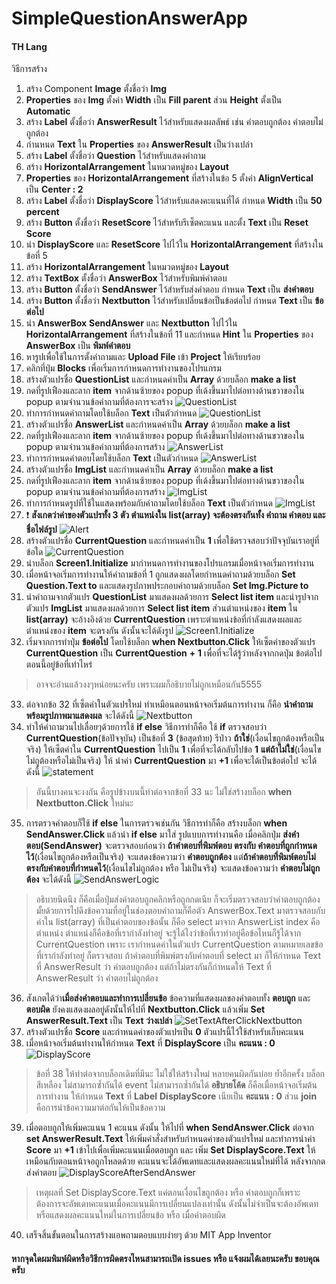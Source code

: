 # SimpleQuestionAnswerApp

#### TH Lang

วิธีการสร้าง
1. สร้าง Component  **Image** ตั้งชื่อว่า **Img**
2. **Properties** ของ **Img** ตั้งค่า **Width** เป็น **Fill parent** ส่วน **Height** ตั้งเป็น **Automatic**
3. สร้าง **Label** ตั้งชื่อว่า **AnswerResult** ไว้สำหรับแสดงผลลัพธ์ เช่น คำตอบถูกต้อง คำตอบไม่ถูกต้อง 
4. กำนหนด **Text** ใน **Properties** ของ **AnswerResult** เป็นว่างเปล่า
5. สร้าง **Label** ตั้งชื่อว่า **Question** ไว้สำหรับแสดงคำถาม
6. สร้าง **HorizontalArrangement** ในหมวดหมู่ของ **Layout**
7. **Properties** ของ **HorizontalArrangement** ที่สร้างในข้อ 5 ตั้งค่า **AlignVertical** เป็น **Center : 2**
8. สร้าง **Label** ตั้งชื่อว่า **DisplayScore** ไว้สำหรับแสดงคะแนนที่ได้ กำหนด **Width** เป็น **50 percent**
9. สร้าง **Button** ตั้งชื่อว่า **ResetScore** ไว้สำหรับรีเซ็ตคะแนน และตั้ง **Text** เป็น **Reset Score**
10. นำ **DisplayScore** และ **ResetScore** ไปไว้ใน **HorizontalArrangement** ที่สร้างในข้อที่ 5
11. สร้าง **HorizontalArrangement** ในหมวดหมู่ของ **Layout**
12. สร้าง **TextBox** ตั้งชื่อว่า **AnswerBox** ไว้สำหรับพิมพ์คำตอบ
13. สร้าง **Button** ตั้งชื่อว่า **SendAnswer** ไว้สำหรับส่งคำตอบ กำหนด **Text** เป็น **ส่งคำตอบ**
14. สร้าง **Button** ตั้งชื่อว่า **Nextbutton** ไว้สำหรับเปลี่ยนข้อเป็นข้อต่อไป กำหนด **Text** เป็น **ข้อต่อไป**
15. นำ **AnswerBox** **SendAnswer** และ **Nextbutton** ไปไว้ใน **HorizontalArrangement** ที่สร้างในข้อที่ 11 และกำหนด **Hint** ใน **Properties** ของ **AnswerBox** เป็น **พิมพ์คำตอบ**
16. หารูปเพื่อใช้ในการตั้งคำถามและ **Upload File** เข้า **Project** ให้เรียบร้อย
17. คลิกที่ปุ่ม **Blocks** เพื่อเริ่มการกำหนดการทำงานของโปรแกรม
18. สร้างตัวแปรชื่อ **QuestionList** และกำหนดค่าเป็น **Array** ด้วยบล็อก **make a list**
19. กดที่รูปเฟืองและลาก **item** จากด้านซ้ายของ popup ที่เด้งขึ้นมาไปต่อทางด้านขวาของใน popup ตามจำนวนข้อคำถามที่ต้องการจะสร้าง
![QuestionList](https://www.img.in.th/images/16bc02d75a73b8dcc722658f2e5a1edd.png "QuestionList")
20. ทำการกำหนดคำถามโดยใช้บล็อก **Text** เป็นตัวกำหนด
![QuestionList](https://www.img.in.th/images/5041f683fc6931ff648d6586732e4bce.png "QuestionList")
21. สร้างตัวแปรชื่อ **AnswerList** และกำหนดค่าเป็น **Array** ด้วยบล็อก **make a list**
22. กดที่รูปเฟืองและลาก **item** จากด้านซ้ายของ popup ที่เด้งขึ้นมาไปต่อทางด้านขวาของใน popup ตามจำนวนข้อคำถามที่ต้องการสร้าง
![AnswerList](https://www.img.in.th/images/649ab5336fd9424cd5113a766f79b90c.png "AnswerList")
23. ทำการกำหนดคำตอบโดยใช้บล็อก **Text** เป็นตัวกำหนด
![AnswerList](https://www.img.in.th/images/0ff5e1c2b5f956c87d8ec704f6926294.png "AnswerList")
24. สร้างตัวแปรชื่อ **ImgList** และกำหนดค่าเป็น **Array** ด้วยบล็อก **make a list**
25. กดที่รูปเฟืองและลาก **item** จากด้านซ้ายของ popup ที่เด้งขึ้นมาไปต่อทางด้านขวาของใน popup ตามจำนวนข้อคำถามที่ต้องการสร้าง
![ImgList](https://www.img.in.th/images/c67f31072d095d1917f70e0e80ae7793.png "ImgList")
26. ทำการกำหนดรูปที่ใช้ในแสดงพร้อมกับคำถามโดยใช้บล็อก **Text** เป็นตัวกำหนด
![ImgList](https://www.img.in.th/images/3bc6f8f72cebad5cac0bdf86a26fcbb1.png "ImgList")
27. ❗ **สังเกตว่าค่าของตัวแปรทั้ง 3 ตัว ตำแหน่งใน list(array) จะต้องตรงกันทั้ง คำถาม คำตอบ และ ชื่อไฟล์รูป**
![Alert](https://www.img.in.th/images/34339cb560951bae77c5dbad88a9124b.png "Alert")
28. สร้างตัวแปรชื่อ **CurrentQuestion** และกำหนดค่าเป็น **1** เพื่อใช้ตรวจสอบว่าปัจจุบันเราอยู่ที่ข้อใด
![CurrentQuestion](https://www.img.in.th/images/92423adb880b1794bfdc9cdcfcd90b23.png "CurrentQuestion")
29. นำบล็อก **Screen1.Initialize** มากำหนดการทำงานของโปรแกรมเมื่อหน้าจอเริ่มการทำงาน
30. เมื่อหน้าจอเริ่มการทำงานให้คำถามข้อที่ 1 ถูกแสดงผลโดยกำหนดคำถามด้วยบล็อก **Set Question.Text to** และแสดงรูปภาพประกอบคำถามด้วยบล็อก **Set Img.Picture to**
31. นำคำถามจากตัวแปร **QuestionList** มาแสดงผลด้วยการ **Select list item** และนำรูปจากตัวแปร **ImgList** มาแสดงผลด้วยการ **Select list item** ส่วนตำแหน่งของ **item** ใน **list(array)** จะอ้างอิงด้วย **CurrentQuestion** เพราะตำแหน่งข้อที่กำลังแสดงผลและตำแหน่งของ **item** จะตรงกัน ดังนั้นจะได้ดังรูป
![Screen1.Initialize](https://www.img.in.th/images/76b218f91e7596ec06902df3108d6281.png "Screen1.Initialize")
32. เริ่มจากการทำปุ่ม **ข้อต่อไป** โดยใช้บล็อก **when Nextbutton.Click** ให้เซ็ตค่าของตัวแปร **CurrentQuestion** เป็น **CurrentQuestion** **+** **1** เพื่อที่จะได้รู้ว่าหลังจากกดปุ่ม ข้อต่อไป ตอนนี้อยู่ข้อที่เท่าไหร่
> อาจจะอ่านแล้วงงๆหน่อยนะครับ เพราะผมก็อธิบายไม่ถูกเหมือนกัน5555
33. ต่อจากข้อ 32 ที่เซ็ตค่าในตัวแปรใหม่ ทำเหมือนตอนหน้าจอเริ่มต้นการทำงาน ก็คือ **นำคำถามพร้อมรูปภาพมาแสดงผล** จะได้ดังนี้
![Nextbutton](https://www.img.in.th/images/37759645f37ca991dc5719416129f0a1.png "Nextbutton")
34. ทำให้คำถามวนไปเลื่อยๆด้วยการใช้ **if else** วิธีการทำก็คือ ใช้ **if** ตรวจสอบว่า **CurrentQuestion**(ข้อปัจจุบัน) เป็นข้อที่ **3** (ข้อสุดท้าย) รึป่าว **ถ้าใช่**(เงื่อนไขถูกต้องหรือเป็นจริง) ให้เซ็ตค่าใน **CurrentQuestion** ไปเป็น **1** เพื่อที่จะได้กลับไปข้อ **1** **แต่ถ้าไม่ใช่**(เงื่อนไขไม่ถูต้องหรือไม่เป็นจริง) ให้ นำค่า **CurrentQuestion** มา **+1** เพื่อจะได้เป็นข้อต่อไป จะได้ดังนี้
![statement](https://www.img.in.th/images/92908d0b9a12a94fb1960443a44ef761.png "statement")
> อันนี้บางคนจะงงกัน คือรูปข้างบนนี้ทำต่อจากข้อที่ 33 นะ ไม่ใช่สร้างบล็อก **when Nextbutton.Click** ใหม่นะ
35. การตรวจคำตอบก็ใช้ **if else** ในการตรวจเช่นกัน วิธีการทำก็คือ สร้างบล็อก **when SendAnswer.Click** แล้วนำ **if else** มาใส่ รูปแบบการทำงานคือ เมื่อคลิกปุ่ม **ส่งคำตอบ(SendAnswer)** จะตรวจสอบก่อนว่า **ถ้าคำตอบที่พิมพ์ตอบ ตรงกับ คำตอบที่ถูกกำหนดไว้**(เงื่อนไขถูกต้องหรือเป็นจริง) จะแสดงข้อความว่า **คำตอบถูกต้อง** แต่**ถ้าคำตอบที่พิมพ์ตอบไม่ตรงกับคำตอบที่กำหนดไว้**(เงื่อนไขไม่ถูกต้อง หรือ ไม่เป็นจริง) จะแสดงข้อความว่า **คำตอบไม่ถูกต้อง** จะได้ดังนี้
![SendAnswerLogic](https://www.img.in.th/images/f6c4386840a3e03eb80a07b805d5cf82.png "SendAnswerLogic")
> อธิบายนิดนึง ก็คือเมื่อปุ่มส่งคำตอบถูกคลิกหรือถูกกดเนีย ก็จะเริ่มตรวจสอบว่าคำตอบถูกต้องมั้ยด้วยการไปดึงข้อความที่อยู่ในช่องตอบคำถามก็คือตัว AnswerBox.Text มาตรวจสอบกับค่าใน list(array) ที่เป็นคำตอบของข้อนั้น ก็คือ select มาจาก AnswerList index คือตำแหน่ง ตำแหน่งก็คือข้อที่เรากำลังทำอยู่ จะรู้ได้ไงว่าข้อที่เราทำอยู่คือข้อไหนก็รู้ได้จาก CurrentQuestion เพราะ เรากำหนดค่าในตัวแปร CurrentQuestion ตามหมายเลขข้อที่เรากำลังทำอยู่ ก็ตรวจสอบ ถ้าคำตอบที่พิมพ์ตรงกับคำตอบที่ select มา ก็ให้กำหนด Text ที่ AnswerResult ว่า คำตอบถูกต้อง แต่ถ้าไม่ตรงกันก็กำหนดให้ Text ที่ AnswerResult ว่า คำตอบไม่ถูกต้อง
36. สังเกตได้ว่า**เมื่อส่งคำตอบและทำการเปลี่ยนข้อ** ข้อความที่แสดงผลของคำตอบทั้ง **ตอบถูก** และ **ตอบผิด** ยังคงแสดงผลอยู่ดังนั้นให้ไปที่ **Nextbutton.Click** แล้วเพิ่ม **Set AnswerResult.Text** เป็น **Text ว่างเปล่า**
![SetTextAfterClickNextbutton](https://www.img.in.th/images/f801105bcded63fbb2ea6043aadfe8f4.png "SetTextAfterClickNextbutton")
37. สร้างตัวแปรชื่อ **Score** และกำหนดค่าของตัวแปรเป็น **0** ตัวแปรนี้ไว้ใช้สำหรับเก็บคะแนน
38. เมื่อหน้าจอเริ่มต้นทำงานให้กำหนด **Text** ที่ **DisplayScore** เป็น **คะแนน : 0**
![DisplayScore](https://www.img.in.th/images/6c991f4ae7ba114f96353e843db87c1c.png "DisplayScore")
> ข้อที่ 38 ให้ทำต่อจากบล็อกเดิมที่มีนะ ไม่ใช่ให้สร้างใหม่ หลายคนผิดกันบ่อย ย้ำอีกครั้ง บล็อกสีเหลือง ไม่สามารถซ้ำกันได้ event ไม่สามารถซ้ำกันได้ **อธิบายโค้ด** ก็คือเมื่อหน้าจอเริ่มต้นการทำงาน ให้กำหนด **Text** ที่ **Label** **DisplayScore** เนียเป็น **คะแนน : 0** ส่วน **join** คือการนำข้อความมาต่อกันให้เป็นข้อความ
39. เมื่อตอบถูกให้เพิ่มคะแนน 1 คะแนน ดังนั้น ให้ไปที่ **when SendAnswer.Click** ต่อจาก **set AnswerResult.Text** ให้เพิ่มคำสั่งสำหรับกำหนดค่าของตัวแปรใหม่ และทำการนำค่า **Score** มา **+1** เข้าไปเพื่อเพิ่มคะแนนเมื่อตอบถูก และ เพิ่ม **Set DisplayScore.Text** ให้เหมือนกับตอนหน้าจอถูกโหลดด้วย คะแนนจะได้อัพเดทและแสดงผลคะแนนใหม่ที่ได้ หลังจากกดส่งคำตอบ
![DisplayScoreAfterSendAnswer](https://www.img.in.th/images/27728071153971444945c83a1df162d6.png "DisplayScoreAfterSendAnswer")
> เหตุผลที่ Set DisplayScore.Text แค่ตอนเงื่อนไขถูกต้อง หรือ คำตอบถูกก็เพราะ ต้องการจะอัพเดทคะแนนเมื่อคะแนนมีการเปลี่ยนแปลงเท่านั้น ดังนั้นไม่จำเป็นจะต้องอัพเดทหรือแสดงผลคะแนนใหม่ในการเปลี่ยนข้อ หรือ เมื่อคำตอบผิด
40. เสร็จสิ้นขั้นตอนในการสร้างแอพถามตอบแบบง่ายๆ ด้วย MIT App Inventor

#### หากจุดใดผมพิมพ์ผิดหรือวิธีการผิดตรงไหนสามารถเปิด issues หรือ แจ้งผมได้เลยนะครับ ขอบคุณครับ
